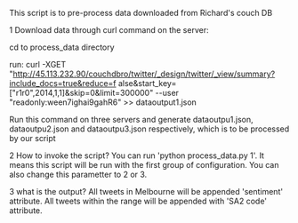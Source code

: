 This script is to pre-process data downloaded from Richard's couch DB

1 Download data through curl command on the server:

cd to process_data directory

run: curl -XGET "http://45.113.232.90/couchdbro/twitter/_design/twitter/_view/summary?include_docs=true&reduce=f alse&start_key=["r1r0",2014,1,1]&skip=0&limit=300000" --user "readonly:ween7ighai9gahR6" >> dataoutput1.json

Run this command on three servers and generate dataoutpu1.json, dataoutpu2.json and dataoutpu3.json respectively, which is to be processed by our script

2 How to invoke the script? You can run 'python process_data.py 1'. It means this script will be run with the first group of configuration. You can also change this parametter to 2 or 3.

3 what is the output? All tweets in Melbourne will be appended 'sentiment' attribute. All tweets within the range will be appended with 'SA2 code' attribute.
